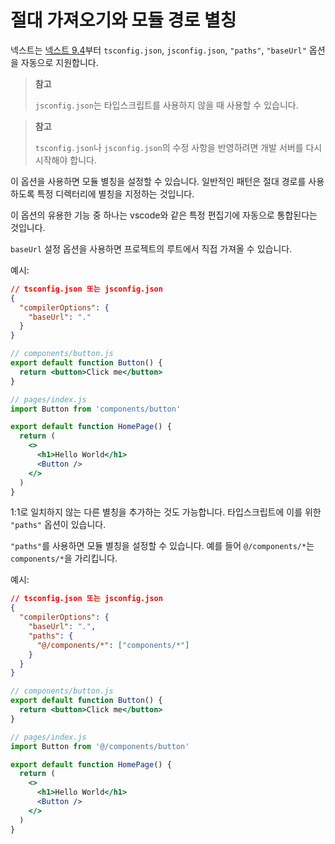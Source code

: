 # 절대 가져오기와 모듈 경로 별칭

넥스트는 [넥스트 9.4](https://nextjs.org/blog/next-9-4)부터 `tsconfig.json`, `jsconfig.json`, `"paths"`, `"baseUrl"` 옵션을 자동으로 지원합니다.

> **참고**
>
> `jsconfig.json`는 타입스크립트를 사용하지 않을 때 사용할 수 있습니다.

> **참고**
>
> `tsconfig.json`나 `jsconfig.json`의 수정 사항을 반영하려면 개발 서버를 다시 시작해야 합니다.

이 옵션을 사용하면 모듈 별칭을 설정할 수 있습니다. 일반적인 패턴은 절대 경로를 사용하도록 특정 디렉터리에 별칭을 지정하는 것입니다.

이 옵션의 유용한 기능 중 하나는 vscode와 같은 특정 편집기에 자동으로 통합된다는 것입니다.

`baseUrl` 설정 옵션을 사용하면 프로젝트의 루트에서 직접 가져올 수 있습니다.

예시:

```json
// tsconfig.json 또는 jsconfig.json
{
  "compilerOptions": {
    "baseUrl": "."
  }
}
```

```jsx
// components/button.js
export default function Button() {
  return <button>Click me</button>
}
```

```jsx
// pages/index.js
import Button from 'components/button'

export default function HomePage() {
  return (
    <>
      <h1>Hello World</h1>
      <Button />
    </>
  )
}
```

1:1로 일치하지 않는 다른 별칭을 추가하는 것도 가능합니다. 타입스크립트에 이를 위한 `"paths"` 옵션이 있습니다.

`"paths"`를 사용하면 모듈 별칭을 설정할 수 있습니다. 예를 들어 `@/components/*`는 `components/*`을 가리킵니다.

예시:

```json
// tsconfig.json 또는 jsconfig.json
{
  "compilerOptions": {
    "baseUrl": ".",
    "paths": {
      "@/components/*": ["components/*"]
    }
  }
}
```

```jsx
// components/button.js
export default function Button() {
  return <button>Click me</button>
}
```

```jsx
// pages/index.js
import Button from '@/components/button'

export default function HomePage() {
  return (
    <>
      <h1>Hello World</h1>
      <Button />
    </>
  )
}
```